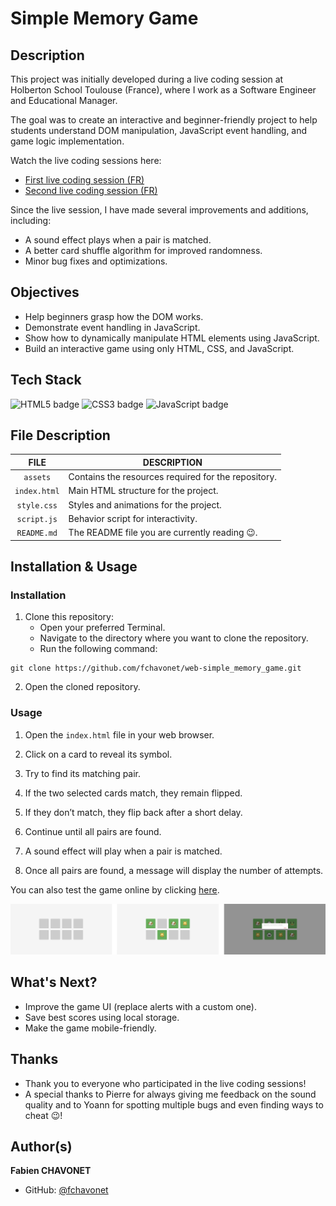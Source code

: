 # Simple Memory Game

## Description

This project was initially developed during a live coding session at Holberton School Toulouse (France), where I work as a Software Engineer and Educational Manager.

The goal was to create an interactive and beginner-friendly project to help students understand DOM manipulation, JavaScript event handling, and game logic implementation.

Watch the live coding sessions here:

- [First live coding session (FR)](https://www.youtube.com/watch?v=sbYj49XVRIE)
- [Second live coding session (FR)](https://www.youtube.com/watch?v=lt3c-V4D3YA)

Since the live session, I have made several improvements and additions, including:

- A sound effect plays when a pair is matched.
- A better card shuffle algorithm for improved randomness.
- Minor bug fixes and optimizations.

## Objectives

- Help beginners grasp how the DOM works.
- Demonstrate event handling in JavaScript.
- Show how to dynamically manipulate HTML elements using JavaScript.
- Build an interactive game using only HTML, CSS, and JavaScript.

## Tech Stack

![HTML5 badge](https://img.shields.io/badge/HTML5-e34f26?logo=html5&logoColor=white&style=for-the-badge)
![CSS3 badge](https://img.shields.io/badge/CSS3-1572b6?logo=css&logoColor=white&style=for-the-badge)
![JavaScript badge](https://img.shields.io/badge/JAVASCRIPT-f7df1e?logo=javascript&logoColor=black&style=for-the-badge)

## File Description

| **FILE**     | **DESCRIPTION**                                     |
| :----------: | --------------------------------------------------- |
| `assets`     | Contains the resources required for the repository. |
| `index.html` | Main HTML structure for the project.                |
| `style.css`  | Styles and animations for the project.              |
| `script.js`  | Behavior script for interactivity.                  |
| `README.md`  | The README file you are currently reading 😉.       |

## Installation & Usage

### Installation

1. Clone this repository:
    - Open your preferred Terminal.
    - Navigate to the directory where you want to clone the repository.
    - Run the following command:

```
git clone https://github.com/fchavonet/web-simple_memory_game.git
```

2. Open the cloned repository.

### Usage

1. Open the `index.html` file in your web browser.

2. Click on a card to reveal its symbol.

3. Try to find its matching pair.

4. If the two selected cards match, they remain flipped.

5. If they don’t match, they flip back after a short delay.

6. Continue until all pairs are found.

7. A sound effect will play when a pair is matched.

8. Once all pairs are found, a message will display the number of attempts.

You can also test the game online by clicking [here](https://fchavonet.github.io/web-simple_memory_game/).

<p align="center">
    <img src="./assets/images/screenshots.webp">
</p>

## What's Next?

- Improve the game UI (replace alerts with a custom one).
- Save best scores using local storage.
- Make the game mobile-friendly.

## Thanks

- Thank you to everyone who participated in the live coding sessions!
- A special thanks to Pierre for always giving me feedback on the sound quality and to Yoann for spotting multiple bugs and even finding ways to cheat 😉!

## Author(s)

**Fabien CHAVONET**
- GitHub: [@fchavonet](https://github.com/fchavonet)
